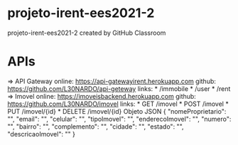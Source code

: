 # projeto-irent-ees2021-2
projeto-irent-ees2021-2 created by GitHub Classroom

# APIs
=> API Gateway
online: https://api-gatewayirent.herokuapp.com
github: https://github.com/L30NARDO/api-geteway
links: * /immobile
       * /user
       * /rent
=> Imovel
online: https://imoveisbackend.herokuapp.com
github: https://github.com/L30NARDO/imovel
links: * GET /imovel
       * POST /imovel 
       * PUT /imovel/{id}
       * DELETE /imovel/{id}
        Objeto JSON {
        "nomeProprietario": "",
        "email": "",
        "celular": "",
        "tipoImovel": "",
        "enderecoImovel": "",
        "numero": "",
        "bairro": "",
        "complemento": "",
        "cidade": "",
        "estado": "",
        "descricaoImovel": ""
        }

